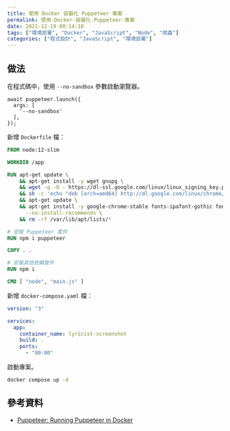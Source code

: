 ```yaml
---
title: 使用 Docker 容器化 Puppeteer 專案
permalink: 使用-Docker-容器化-Puppeteer-專案
date: 2021-12-19 00:14:10
tags: ["環境部署", "Docker", "JavaScript", "Node", "爬蟲"]
categories: ["程式設計", "JavaScript", "環境部署"]
---
```


## 做法

在程式碼中，使用 `--no-sandbox` 參數啟動瀏覽器。

```JS
await puppeteer.launch({
  args: [
    '--no-sandbox'
  ],
});
```

新增 `Dockerfile` 檔：

```DOCKERFILE
FROM node:12-slim

WORKDIR /app

RUN apt-get update \
    && apt-get install -y wget gnupg \
    && wget -q -O - https://dl-ssl.google.com/linux/linux_signing_key.pub | apt-key add - \
    && sh -c 'echo "deb [arch=amd64] http://dl.google.com/linux/chrome/deb/ stable main" >> /etc/apt/sources.list.d/google.list' \
    && apt-get update \
    && apt-get install -y google-chrome-stable fonts-ipafont-gothic fonts-wqy-zenhei fonts-thai-tlwg fonts-kacst fonts-freefont-ttf libxss1 \
      --no-install-recommends \
    && rm -rf /var/lib/apt/lists/*

# 安裝 Puppeteer 套件
RUN npm i puppeteer

COPY . .

# 安裝其他依賴套件
RUN npm i

CMD [ "node", "main.js" ]
```

新增 `docker-compose.yaml` 檔：

```YAML
version: "3"

services:
  app:
    container_name: lyricist-screenshot
    build: .
    ports:
      - "80:80"
```

啟動專案。

```BASH
docker compose up -d
```

## 參考資料

- [Puppeteer: Running Puppeteer in Docker](https://github.com/puppeteer/puppeteer/blob/main/docs/troubleshooting.md#running-puppeteer-in-docker)
